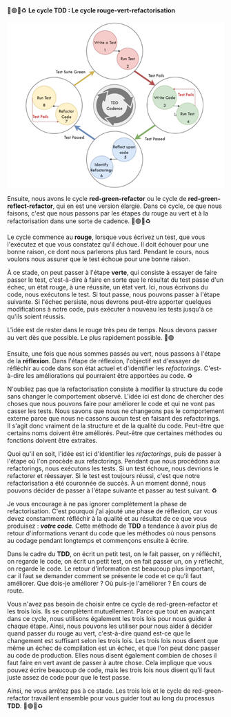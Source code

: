 🚦🟢❌♻️ **Le cycle TDD : Le cycle rouge-vert-refactorisation**

![img.png](red-green-refactor-cycle.png)

Ensuite, nous avons le cycle **red-green-refactor** ou le cycle de **red-green-reflect-refactor**, qui en est une version élargie. Dans ce cycle, ce que nous faisons, c'est que nous passons par les étapes du rouge au vert et à la refactorisation dans une sorte de cadence. 🚦🟢❌♻️

Le cycle commence au **rouge**, lorsque vous écrivez un test, que vous l'exécutez et que vous constatez qu'il échoue. Il doit échouer pour une bonne raison, ce dont nous parlerons plus tard. Pendant le cours, nous voulons nous assurer que le test échoue pour une bonne raison.

À ce stade, on peut passer à l'étape **verte**, qui consiste à essayer de faire passer le test, c'est-à-dire à faire en sorte que le résultat du test passe d'un échec, un état rouge, à une réussite, un état vert. Ici, nous écrivons du code, nous exécutons le test. Si tout passe, nous pouvons passer à l'étape suivante. Si l'échec persiste, nous devrons peut-être apporter quelques modifications à notre code, puis exécuter à nouveau les tests jusqu'à ce qu'ils soient réussis.

L'idée est de rester dans le rouge très peu de temps. Nous devons passer au vert dès que possible. Le plus rapidement possible. 🚦🟢

Ensuite, une fois que nous sommes passés au vert, nous passons à l'étape de la **réflexion**. Dans l'étape de réflexion, l'objectif est d'essayer de réfléchir au code dans son état actuel et d'identifier les _refactorings_. C'est-à-dire les améliorations qui pourraient être apportées au code. ♻️

N'oubliez pas que la refactorisation consiste à modifier la structure du code sans changer le comportement observé. L'idée ici est donc de chercher des choses que nous pouvons faire pour améliorer le code et qui ne vont pas casser les tests. Nous savons que nous ne changeons pas le comportement externe parce que nous ne cassons aucun test en faisant des refactorings. Il s'agit donc vraiment de la structure et de la qualité du code. Peut-être que certains noms doivent être améliorés. Peut-être que certaines méthodes ou fonctions doivent être extraites.

Quoi qu'il en soit, l'idée est ici d'identifier les _refactorings_, puis de passer à l'étape où l'on procède aux refactorings. Pendant que nous procédons aux refactorings, nous exécutons les tests. Si un test échoue, nous devrions le refactorer et réessayer. Si le test est toujours réussi, c'est que notre refactorisation a été couronnée de succès. À un moment donné, nous pouvons décider de passer à l'étape suivante et passer au test suivant. ♻️

Je vous encourage à ne pas ignorer complètement la phase de refactorisation. C'est pourquoi j'ai ajouté une phase de réflexion, car vous devez constamment réfléchir à la qualité et au résultat de ce que vous produisez : **_votre code_**. Cette méthode de **TDD** a tendance à avoir plus de retour d'informations venant du code que les méthodes où nous pensons au codage pendant longtemps et commençons ensuite à écrire.

Dans le cadre du **TDD**, on écrit un petit test, on le fait passer, on y réfléchit, on regarde le code, on écrit un petit test, on en fait passer un, on y réfléchit, on regarde le code. Le retour d'information est beaucoup plus important, car il faut se demander comment se présente le code et ce qu'il faut améliorer. Que dois-je améliorer ? Où puis-je l'améliorer ? En cours de route.

Vous n'avez pas besoin de choisir entre ce cycle de red-green-refactor et les trois lois. Ils se complètent mutuellement. Parce que tout en avançant dans ce cycle, nous utilisons également les trois lois pour nous guider à chaque étape. Ainsi, nous pouvons les utiliser pour nous aider à décider quand passer du rouge au vert, c'est-à-dire quand est-ce que le changement est suffisant selon les trois lois. Les trois lois nous disent que même un échec de compilation est un échec, et que l'on peut donc passer au code de production. Elles nous disent également combien de choses il faut faire en vert avant de passer à autre chose. Cela implique que vous pouvez écrire beaucoup de code, mais les trois lois nous disent qu'il faut juste assez de code pour que le test passe.

Ainsi, ne vous arrêtez pas à ce stade. Les trois lois et le cycle de red-green-refactor travaillent ensemble pour vous guider tout au long du processus **TDD**. 🚦🟢❌♻️
